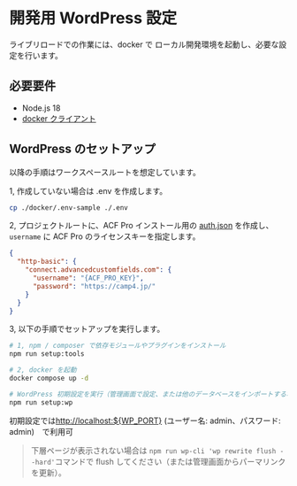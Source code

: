 # 開発用 WordPress 設定

ライブリロードでの作業には、docker で ローカル開発環境を起動し、必要な設定を行います。

## 必要要件

- Node.js 18
- [docker クライアント](https://www.docker.com/get-started)

## WordPress のセットアップ

以降の手順はワークスペースルートを想定しています。

1, 作成していない場合は .env を作成します。

```sh
cp ./docker/.env-sample ./.env
```

2, プロジェクトルートに、ACF Pro インストール用の [auth.json](https://www.advancedcustomfields.com/resources/installing-acf-pro-with-composer/) を作成し、`username` に ACF Pro のライセンスキーを指定します。

```json
{
  "http-basic": {
    "connect.advancedcustomfields.com": {
      "username": "{ACF_PRO_KEY}",
      "password": "https://camp4.jp/"
    }
  }
}
```

3, 以下の手順でセットアップを実行します。

```sh
# 1, npm / composer で依存モジュールやプラグインをインストール
npm run setup:tools

# 2, docker を起動
docker compose up -d

# WordPress 初期設定を実行（管理画面で設定、または他のデータベースをインポートする場合は不要です）
npm run setup:wp
```

初期設定では<http://localhost:${WP_PORT}> (ユーザー名: admin、パスワード: admin)　で利用可

> 下層ページが表示されない場合は `npm run wp-cli 'wp rewrite flush --hard'`コマンドで flush してください（または管理画面からパーマリンクを更新）。
